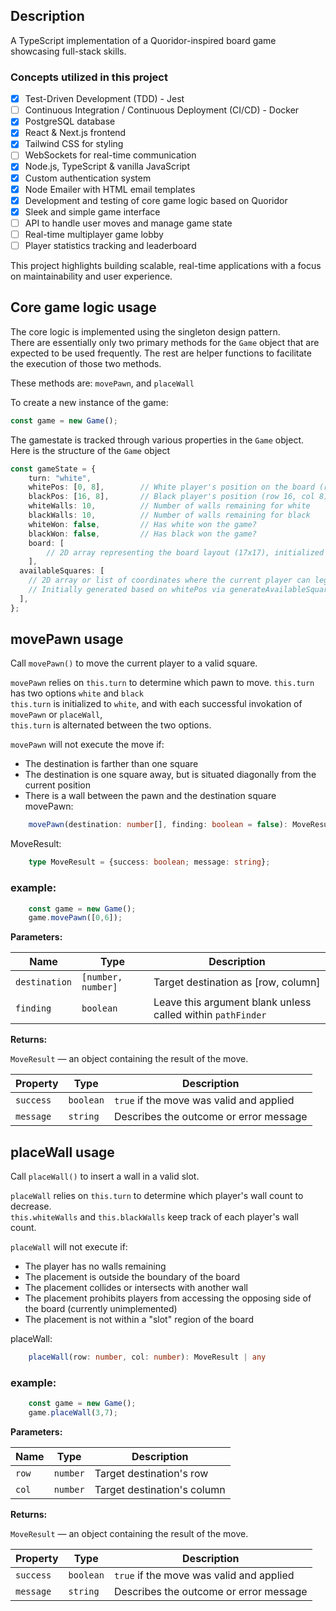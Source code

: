 ## Description

A TypeScript implementation of a Quoridor-inspired board game showcasing full-stack skills.

### Concepts utilized in this project

- [x] Test-Driven Development (TDD) - Jest  
- [ ] Continuous Integration / Continuous Deployment (CI/CD) - Docker  
- [x] PostgreSQL database  
- [x] React & Next.js frontend  
- [x] Tailwind CSS for styling  
- [ ] WebSockets for real-time communication  
- [x] Node.js, TypeScript & vanilla JavaScript  
- [x] Custom authentication system  
- [x] Node Emailer with HTML email templates  
- [x] Development and testing of core game logic based on Quoridor  
- [x] Sleek and simple game interface  
- [ ] API to handle user moves and manage game state  
- [ ] Real-time multiplayer game lobby  
- [ ] Player statistics tracking and leaderboard  

This project highlights building scalable, real-time applications with a focus on maintainability and user experience.


## Core game logic usage

The core logic is implemented using the singleton design pattern.  
There are essentially only two primary methods for the `Game` object that are expected to be used frequently. The rest are helper functions to facilitate the execution of those two methods.  
  
These methods are: `movePawn`, and `placeWall`

To create a new instance of the game:

```typescript
const game = new Game();
```

The gamestate is tracked through various properties in the `Game` object.  
Here is the structure of the `Game` object
```typescript
const gameState = {
    turn: "white",
    whitePos: [0, 8],        // White player's position on the board (row 0, col 8)
    blackPos: [16, 8],       // Black player's position (row 16, col 8)
    whiteWalls: 10,          // Number of walls remaining for white
    blackWalls: 10,          // Number of walls remaining for black
    whiteWon: false,         // Has white won the game?
    blackWon: false,         // Has black won the game?
    board: [
        // 2D array representing the board layout (17x17), initialized via initializeBoard()
    ],
  availableSquares: [
    // 2D array or list of coordinates where the current player can legally move,
    // Initially generated based on whitePos via generateAvailableSquares()
  ],
};
```

## movePawn usage

Call `movePawn()` to move the current player to a valid square.  


`movePawn` relies on `this.turn` to determine which pawn to move. 
`this.turn` has two options `white` and `black`  
`this.turn` is initialized to `white`, and with each successful invokation of `movePawn` or `placeWall`,  
`this.turn` is alternated between the two options.  
  
`movePawn` will not execute the move if:
+ The destination is farther than one square
+ The destination is one square away, but is situated diagonally from the current position
+ There is a wall between the pawn and the destination square 
movePawn:  
```ts
    movePawn(destination: number[], finding: boolean = false): MoveResult
```
MoveResult:  
```ts
    type MoveResult = {success: boolean; message: string};
```

### example:
```ts
    const game = new Game();
    game.movePawn([0,6]);
```


**Parameters:**

| Name       | Type              | Description                        |
|------------|-------------------|------------------------------------|
| `destination` | `[number, number]` | Target destination as [row, column]   |
| `finding`|`boolean`| Leave this argument blank unless called within `pathFinder`|

**Returns:**

`MoveResult` — an object containing the result of the move.

| Property     | Type      | Description                              |
|--------------|-----------|------------------------------------------|
| `success`    | `boolean` | `true` if the move was valid and applied |
| `message`    | `string`  | Describes the outcome or error message   |


## placeWall usage

Call `placeWall()` to insert a wall in a valid slot.

`placeWall` relies on `this.turn` to determine which player's wall count to decrease.  
`this.whiteWalls` and `this.blackWalls` keep track of each player's wall count.

`placeWall` will not execute if:
+ The player has no walls remaining
+ The placement is outside the boundary of the board
+ The placement collides or intersects with another wall
+ The placement prohibits players from accessing the opposing side of the board (currently unimplemented)
+ The placement is not within a "slot" region of the board  

placeWall:  
```typescript
    placeWall(row: number, col: number): MoveResult | any
```

### example:
```ts
    const game = new Game();
    game.placeWall(3,7);
```

**Parameters:**

| Name       | Type              | Description                        |
|------------|-------------------|------------------------------------|
| `row` | `number` | Target destination's row   |
| `col` | `number` | Target destination's column   |


**Returns:**

`MoveResult` — an object containing the result of the move.

| Property     | Type      | Description                              |
|--------------|-----------|------------------------------------------|
| `success`    | `boolean` | `true` if the move was valid and applied |
| `message`    | `string`  | Describes the outcome or error message   |
